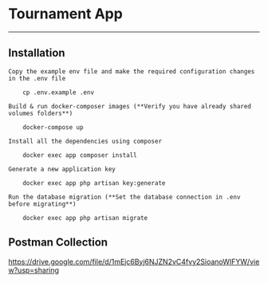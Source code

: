 # Tournament App

----------

## Installation

    Copy the example env file and make the required configuration changes in the .env file

        cp .env.example .env

    Build & run docker-composer images (**Verify you have already shared volumes folders**)

        docker-compose up

    Install all the dependencies using composer

        docker exec app composer install

    Generate a new application key

        docker exec app php artisan key:generate

    Run the database migration (**Set the database connection in .env before migrating**)

        docker exec app php artisan migrate


## Postman Collection 

https://drive.google.com/file/d/1mEjc6Byj6NJZN2vC4fvy2SioanoWIFYW/view?usp=sharing

